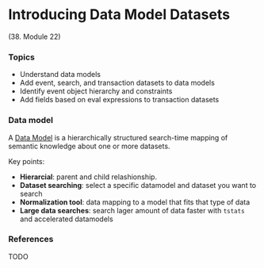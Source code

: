 # Introducing Data Model Datasets

(38. Module 22)
### Topics
* Understand data models
* Add event, search, and transaction datasets to data models
* Identify event object hierarchy and constraints
* Add fields based on eval expressions to transaction datasets

### Data model
A [Data Model](https://docs.splunk.com/Documentation/Splunk/9.0.3/Knowledge/Aboutdatamodels) is a hierarchically structured search-time mapping of semantic knowledge about one or more datasets.

Key points:
* **Hierarcial**: parent and child relashionship.
* **Dataset searching**: select a specific datamodel and dataset you want to search
* **Normalization tool**: data mapping to a model that fits that type of data
* **Large data searches**: search lager amount of data faster with `tstats` and accelerated datamodels


### References
TODO
